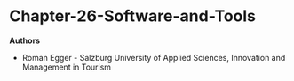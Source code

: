 # Chapter-26-Software-and-Tools
**Authors**
* Roman Egger - Salzburg University of Applied Sciences, Innovation and Management in Tourism
